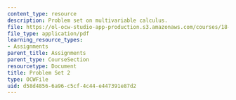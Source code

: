 ```yaml
---
content_type: resource
description: Problem set on multivariable calculus.
file: https://ol-ocw-studio-app-production.s3.amazonaws.com/courses/18-02-multivariable-calculus-fall-2007/d58d48566a96c5cf4c44e447391e87d2_ps2.pdf
file_type: application/pdf
learning_resource_types:
- Assignments
parent_title: Assignments
parent_type: CourseSection
resourcetype: Document
title: Problem Set 2
type: OCWFile
uid: d58d4856-6a96-c5cf-4c44-e447391e87d2
---
```

